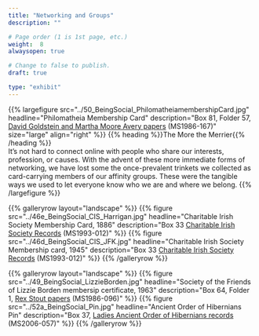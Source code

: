 ```yaml
---
title: "Networking and Groups"
description: ""

# Page order (1 is 1st page, etc.)
weight:  8
alwaysopen: true

# Change to false to publish.
draft: true

type: "exhibit"
---
```


{{% largefigure src="../50_BeingSocial_PhilomatheiamembershipCard.jpg"
                headline="Philomatheia Membership Card"
                description="Box 81, Folder 57, [David Goldstein and Martha Moore Avery papers](https://bc-primo.hosted.exlibrisgroup.com/primo-explore/fulldisplay?docid=ALMA-BC21387017070001021&context=L&vid=bclib_new&search_scope=bcl&tab=bcl_only&lang=en_US) (MS1986-167)"
                size="large" align="right" %}}
{{% heading %}}The More the Merrier{{% /heading %}}  
It’s not hard to connect online with people who share our interests, profession, or causes. With the advent of these more immediate forms of networking, we have lost some the once-prevalent trinkets we collected as card-carrying members of our affinity groups. These were the tangible ways we used to let everyone know who we are and where we belong.
{{% /largefigure %}}

{{% galleryrow layout="landscape" %}}
{{% figure src="../46e_BeingSocial_CIS_Harrigan.jpg"
            headline="Charitable Irish Society Membership Card, 1886"
            description="Box 33 [Charitable Irish Society Records](https://bc-primo.hosted.exlibrisgroup.com/primo-explore/fulldisplay?docid=ALMA-BC21341047400001021&context=L&vid=bclib_new&search_scope=bcl&tab=bcl_only&lang=en_US) (MS1993-012)"
%}}
{{% figure src="../46d_BeingSocial_CIS_JFK.jpg"
            headline="Charitable Irish Society Membership card, 1945"
            description="Box 33 [Charitable Irish Society Records](https://bc-primo.hosted.exlibrisgroup.com/primo-explore/fulldisplay?docid=ALMA-BC21341047400001021&context=L&vid=bclib_new&search_scope=bcl&tab=bcl_only&lang=en_US) (MS1993-012)"
%}}
{{% /galleryrow %}}

{{% galleryrow layout="landscape" %}}
{{% figure src="../49_BeingSocial_LizzieBorden.jpg"
            headline="Society of the Friends of Lizzie Borden membersip certificate, 1963"
            description="Box 64, Folder 1, [Rex Stout papers](https://bc-primo.hosted.exlibrisgroup.com/primo-explore/fulldisplay?docid=ALMA-BC21323242860001021&context=L&vid=bclib_new&search_scope=bcl&tab=bcl_only&lang=en_US) (MS1986-096)"
%}}
{{% figure src="../52a_BeingSocial_Pin.jpg"
            headline="Ancient Order of Hibernians Pin"
            description="Box 37, [Ladies Ancient Order of Hibernians records](https://bc-primo.hosted.exlibrisgroup.com/primo-explore/fulldisplay?docid=ALMA-BC21437826370001021&context=L&vid=bclib_new&search_scope=bcl&tab=bcl_only&lang=en_US) (MS2006-057)"
%}}
{{% /galleryrow %}}

